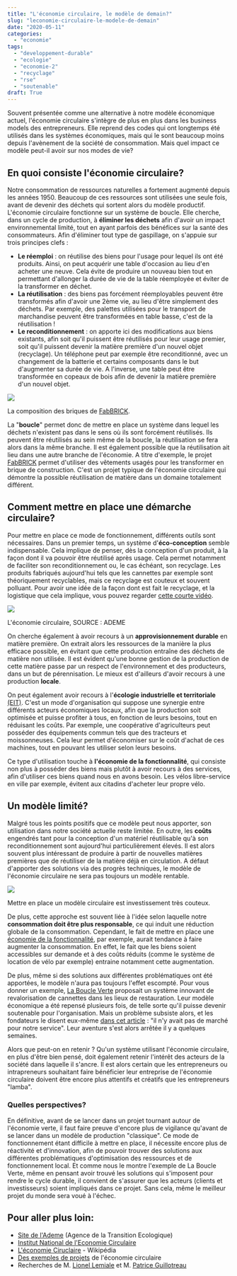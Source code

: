 ```yaml
---
title: "L'économie circulaire, le modèle de demain?"
slug: "leconomie-circulaire-le-modele-de-demain"
date: "2020-05-11"
categories: 
  - "economie"
tags: 
  - "developpement-durable"
  - "ecologie"
  - "economie-2"
  - "recyclage"
  - "rse"
  - "soutenable"
draft: True
---
```


Souvent présentée comme une alternative à notre modèle économique actuel, l'économie circulaire s'intègre de plus en plus dans les business models des entrepreneurs. Elle reprend des codes qui ont longtemps été utilisés dans les systèmes économiques, mais qui le sont beaucoup moins depuis l'avènement de la société de consommation. Mais quel impact ce modèle peut-il avoir sur nos modes de vie?

## En quoi consiste l'économie circulaire?

Notre consommation de ressources naturelles a fortement augmenté depuis les années 1950. Beaucoup de ces ressources sont utilisées une seule fois, avant de devenir des déchets qui sortent alors du modèle productif. L'économie circulaire fonctionne sur un système de boucle. Elle cherche, dans un cycle de production, à **éliminer les déchets** afin d'avoir un impact environnemental limité, tout en ayant parfois des bénéfices sur la santé des consommateurs. Afin d'éliminer tout type de gaspillage, on s'appuie sur trois principes clefs :

- **Le réemploi** : on réutilise des biens pour l'usage pour lequel ils ont été produits. Ainsi, on peut acquérir une table d'occasion au lieu d'en acheter une neuve. Cela évite de produire un nouveau bien tout en permettant d'allonger la durée de vie de la table réemployée et éviter de la transformer en déchet.
- **La réutilisation** : des biens pas forcément réemployables peuvent être transformés afin d'avoir une 2ème vie, au lieu d'être simplement des déchets. Par exemple, des palettes utilisées pour le transport de marchandise peuvent être transformées en table basse, c'est de la réutilisation !
- **Le reconditionnement** : on apporte ici des modifications aux biens existants, afin soit qu'il puissent être réutilisés pour leur usage premier, soit qu'il puissent devenir la matière première d'un nouvel objet (recyclage). Un téléphone peut par exemple être reconditionné, avec un changement de la batterie et certains composants dans le but d'augmenter sa durée de vie. A l'inverse, une table peut être transformée en copeaux de bois afin de devenir la matière première d'un nouvel objet.

![](images/Capture-d’écran-2020-05-10-à-15.01.42-1024x609.png)

La composition des briques de [FabBRICK](https://www.fab-brick.com/fabbrick).

La "**boucle**" permet donc de mettre en place un système dans lequel les déchets n'existent pas dans le sens où ils sont forcément réutilisés. Ils peuvent être réutilisés au sein même de la boucle, la réutilisation se fera alors dans la même branche. Il est également possible que la réutilisation ait lieu dans une autre branche de l'économie. A titre d'exemple, le projet [FabBRICK](https://www.fab-brick.com/) permet d'utiliser des vêtements usagés pour les transformer en brique de construction. C'est un projet typique de l'économie circulaire qui démontre la possible réutilisation de matière dans un domaine totalement différent.

## Comment mettre en place une démarche circulaire?

Pour mettre en place ce mode de fonctionnement, différents outils sont nécessaires. Dans un premier temps, un système d'**éco-conception** semble indispensable. Cela implique de penser, dès la conception d'un produit, à la façon dont il va pouvoir être réutilisé après usage. Cela permet notamment de faciliter son reconditionnement ou, le cas échéant, son recyclage. Les produits fabriqués aujourd'hui tels que les cannettes par exemple sont théoriquement recyclables, mais ce recyclage est couteux et souvent polluant. Pour avoir une idée de la façon dont est fait le recyclage, et la logistique que cela implique, vous pouvez regarder [cette courte vidéo](https://www.youtube.com/watch?v=3VRJaFgGYdg).

[![](images/Capture-d’écran-2020-05-10-à-17.18.54-1024x611.png)](https://www.ademe.fr/expertises/economie-circulaire)

L'économie circulaire, SOURCE : ADEME

On cherche également à avoir recours à un **approvisionnement durable** en matière première. On extrait alors les ressources de la manière la plus efficace possible, en évitant que cette production entraîne des déchets de matière non utilisée. Il est évident qu'une bonne gestion de la production de cette matière passe par un respect de l'environnement et des producteurs, dans un but de pérennisation. Le mieux est d'ailleurs d'avoir recours à une production **locale**.

On peut également avoir recours à l'**écologie industrielle et territoriale** [(EIT)](https://www.ecologique-solidaire.gouv.fr/lecologie-industrielle-et-territoriale). C'est un mode d'organisation qui suppose une synergie entre différents acteurs économiques locaux, afin que la production soit optimisée et puisse profiter à tous, en fonction de leurs besoins, tout en réduisant les coûts. Par exemple, une coopérative d'agriculteurs peut posséder des équipements commun tels que des tracteurs et moissonneuses. Cela leur permet d'économiser sur le coût d'achat de ces machines, tout en pouvant les utiliser selon leurs besoins.

Ce type d'utilisation touche à **l'économie de la fonctionnalité**, qui consiste non plus à posséder des biens mais plutôt à avoir recours à des services, afin d'utiliser ces biens quand nous en avons besoin. Les vélos libre-service en ville par exemple, évitent aux citadins d'acheter leur propre vélo.

## Un modèle limité?

Malgré tous les points positifs que ce modèle peut nous apporter, son utilisation dans notre société actuelle reste limitée. En outre, les **coûts** engendrés tant pour la conception d'un matériel réutilisable qu'à son reconditionnement sont aujourd'hui particulièrement élevés. Il est alors souvent plus intéressant de produire à partir de nouvelles matières premières que de réutiliser de la matière déjà en circulation. A défaut d'apporter des solutions via des progrès techniques, le modèle de l'économie circulaire ne sera pas toujours un modèle rentable.

![](images/money-inside-a-wallet-3943735-683x1024.jpg)

Mettre en place un modèle circulaire est investissement très couteux.

De plus, cette approche est souvent liée à l'idée selon laquelle notre **consommation doit être plus responsable**, ce qui induit une réduction globale de la consommation. Cependant, le fait de mettre en place une [économie de la fonctionnalité](https://www.ecologique-solidaire.gouv.fr/leconomie-fonctionnalite), par exemple, aurait tendance à faire augmenter la consommation. En effet, le fait que les biens soient accessibles sur demande et à des coûts réduits (comme le système de location de vélo par exemple) entraine notamment cette augmentation.

De plus, même si des solutions aux différentes problématiques ont été apportées, le modèle n'aura pas toujours l'effet escompté. Pour vous donner un exemple, [La Boucle Verte](https://laboucleverte.fr/) proposait un système innovant de revalorisation de cannettes dans les lieux de restauration. Leur modèle économique a été repensé plusieurs fois, de telle sorte qu'il puisse devenir soutenable pour l'organisation. Mais un problème subsiste alors, et les fondateurs le disent eux-même [dans cet article](https://laboucleverte.fr/arret-dactivite/) : "il n'y avait pas de marché pour notre service". Leur aventure s'est alors arrêtée il y a quelques semaines.

Alors que peut-on en retenir ? Qu'un système utilisant l'économie circulaire, en plus d'être bien pensé, doit également retenir l'intérêt des acteurs de la société dans laquelle il s'ancre. Il est alors certain que les entrepreneurs ou intrapreneurs souhaitant faire bénéficier leur entreprise de l'économie circulaire doivent être encore plus attentifs et créatifs que les entrepreneurs "lamba".

### Quelles perspectives?

En définitive, avant de se lancer dans un projet tournant autour de l'économie verte, il faut faire preuve d'encore plus de vigilance qu'avant de se lancer dans un modèle de production "classique". Ce mode de fonctionnement étant difficile à mettre en place, il nécessite encore plus de réactivité et d'innovation, afin de pouvoir trouver des solutions aux différentes problématiques d'optimisation des ressources et de fonctionnement local. Et comme nous le montre l'exemple de La Boucle Verte, même en pensant avoir trouvé les solutions qui s'imposent pour rendre le cycle durable, il convient de s'assurer que les acteurs (clients et investisseurs) soient impliqués dans ce projet. Sans cela, même le meilleur projet du monde sera voué à l'échec.

## Pour aller plus loin:

- [Site de l'Ademe](https://www.ademe.fr/) (Agence de la Transition Ecologique)
- [Institut National de l'Economie Circulaire](https://institut-economie-circulaire.fr/)
- [L'économie Ciruclaire](https://fr.wikipedia.org/wiki/%C3%89conomie_circulaire#France) - Wikipédia
- [Des exemples de projets](https://www.economiecirculaire.org/initiative/#page1:local) de l'économie circulaire
- Recherches de M. [Lionel Lemiale](https://iae.univ-nantes.fr/iae-nantes-economie-management/lionel-lemiale-3021.kjsp?RH=1189520853498) et M. [Patrice Guillotreau](https://www.univ-nantes.fr/version-francaise/patrice-guillotreau-2329.kjsp)

